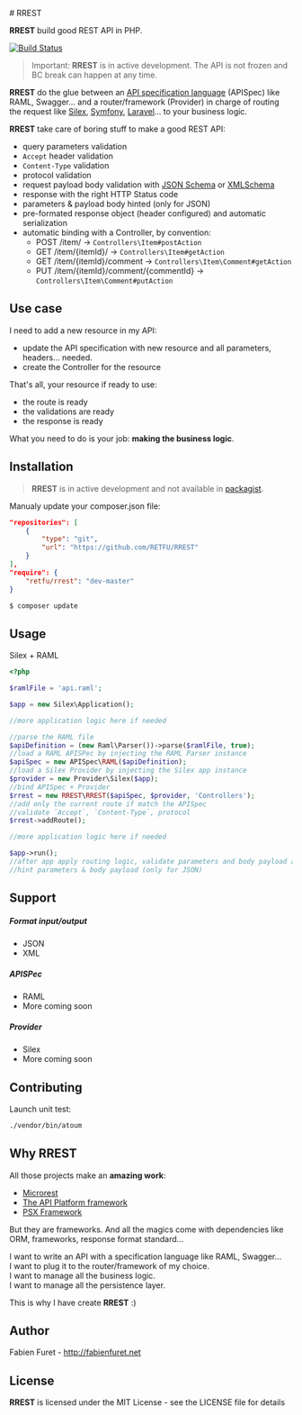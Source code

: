 # RREST

**RREST** build good REST API in PHP.

[![Build Status](https://api.travis-ci.org/RETFU/RREST.svg?branch=master)](https://travis-ci.org/RETFU/RREST)

> Important: **RREST** is in active development. The API is not frozen and BC break can happen at any time.

**RREST** do the glue between an [API specification language](https://en.wikipedia.org/wiki/Overview_of_RESTful_API_Description_Languages) (APISpec) like RAML, Swagger... and a router/framework (Provider) in charge of routing the request like [Silex](http://silex.sensiolabs.org/), [Symfony](https://symfony.com/), [Laravel](https://laravel.com/)... to your business logic.


**RREST** take care of boring stuff to make a good REST API:
* query parameters validation
* `Accept` header validation
* `Content-Type` validation
* protocol validation
* request payload body validation with [JSON Schema](http://json-schema.org/) or [XMLSchema](https://www.w3.org/XML/Schema)
* response with the right HTTP Status code
* parameters & payload body hinted (only for JSON)
* pre-formated response object (header configured) and automatic serialization
* automatic binding with a Controller, by convention:
    * POST /item/ -> `Controllers\Item#postAction`
    * GET /item/{itemId}/ -> `Controllers\Item#getAction`
    * GET /item/{itemId}/comment -> `Controllers\Item\Comment#getAction`
    * PUT /item/{itemId}/comment/{commentId} -> `Controllers\Item\Comment#putAction`

## Use case

I need to add a new resource in my API:
* update the API specification with new resource and all parameters, headers... needed.
* create the Controller for the resource

That's all, your resource if ready to use:
* the route is ready
* the validations are ready
* the response is ready

What you need to do is your job: **making the business logic**.

## Installation

> **RREST** is in active development and not available in [packagist](https://packagist.org).

Manualy update your composer.json file:

```json
"repositories": [
    {
        "type": "git",
        "url": "https://github.com/RETFU/RREST"
    }
],
"require": {
    "retfu/rrest": "dev-master"
}
```

```bash
$ composer update
```

<!-- The recommended way to install **RREST** is through [Composer](https://getcomposer.org/):

```bash
$ composer require retfu/rrest
``` -->

## Usage

Silex + RAML

```php
<?php

$ramlFile = 'api.raml';

$app = new Silex\Application();

//more application logic here if needed

//parse the RAML file
$apiDefinition = (new Raml\Parser())->parse($ramlFile, true);
//load a RAML APISPec by injecting the RAML Parser instance
$apiSpec = new APISpec\RAML($apiDefinition);
//load a Silex Provider by injecting the Silex app instance
$provider = new Provider\Silex($app);
//bind APISpec + Provider
$rrest = new RREST\RREST($apiSpec, $provider, 'Controllers');
//add only the current route if match the APISpec
//validate `Accept`, `Content-Type`, protocol
$rrest->addRoute();

//more application logic here if needed

$app->run();
//after app apply routing logic, validate parameters and body payload against the APISpec
//hint parameters & body payload (only for JSON)
```

## Support

##### Format input/output
* JSON
* XML

##### APISPec
* RAML
* More coming soon

##### Provider
* Silex
* More coming soon

## Contributing

Launch unit test:
```bash
./vendor/bin/atoum
```

## Why RREST

All those projects make an **amazing work**:
* [Microrest](https://github.com/marmelab/microrest.php)
* [The API Platform framework](https://github.com/api-platform/api-platform)
* [PSX Framework](https://github.com/k42b3/psx)

But they are frameworks. And all the magics come with dependencies like ORM, frameworks, response format standard...

I want to write an API with a specification language like RAML, Swagger...  
I want to plug it to the router/framework of my choice.  
I want to manage all the business logic.  
I want to manage all the persistence layer.

This is why I have create **RREST** :)

## Author

Fabien Furet - http://fabienfuret.net

## License

**RREST** is licensed under the MIT License - see the LICENSE file for details
